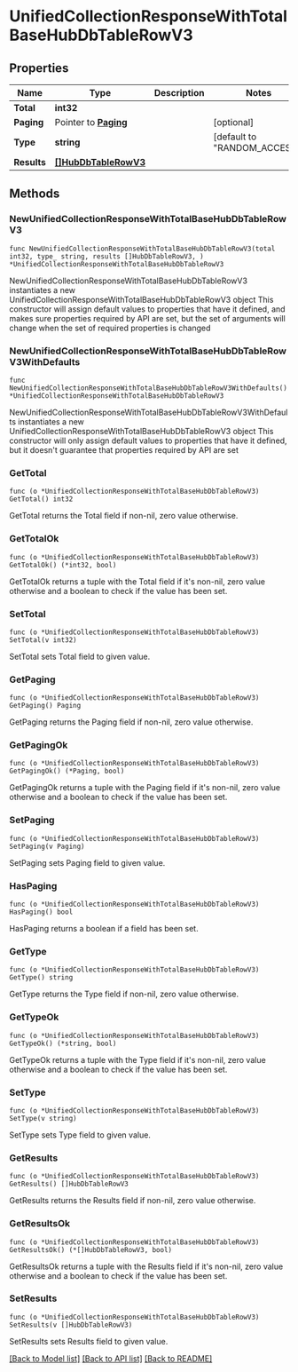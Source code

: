 # UnifiedCollectionResponseWithTotalBaseHubDbTableRowV3

## Properties

Name | Type | Description | Notes
------------ | ------------- | ------------- | -------------
**Total** | **int32** |  | 
**Paging** | Pointer to [**Paging**](Paging.md) |  | [optional] 
**Type** | **string** |  | [default to "RANDOM_ACCESS"]
**Results** | [**[]HubDbTableRowV3**](HubDbTableRowV3.md) |  | 

## Methods

### NewUnifiedCollectionResponseWithTotalBaseHubDbTableRowV3

`func NewUnifiedCollectionResponseWithTotalBaseHubDbTableRowV3(total int32, type_ string, results []HubDbTableRowV3, ) *UnifiedCollectionResponseWithTotalBaseHubDbTableRowV3`

NewUnifiedCollectionResponseWithTotalBaseHubDbTableRowV3 instantiates a new UnifiedCollectionResponseWithTotalBaseHubDbTableRowV3 object
This constructor will assign default values to properties that have it defined,
and makes sure properties required by API are set, but the set of arguments
will change when the set of required properties is changed

### NewUnifiedCollectionResponseWithTotalBaseHubDbTableRowV3WithDefaults

`func NewUnifiedCollectionResponseWithTotalBaseHubDbTableRowV3WithDefaults() *UnifiedCollectionResponseWithTotalBaseHubDbTableRowV3`

NewUnifiedCollectionResponseWithTotalBaseHubDbTableRowV3WithDefaults instantiates a new UnifiedCollectionResponseWithTotalBaseHubDbTableRowV3 object
This constructor will only assign default values to properties that have it defined,
but it doesn't guarantee that properties required by API are set

### GetTotal

`func (o *UnifiedCollectionResponseWithTotalBaseHubDbTableRowV3) GetTotal() int32`

GetTotal returns the Total field if non-nil, zero value otherwise.

### GetTotalOk

`func (o *UnifiedCollectionResponseWithTotalBaseHubDbTableRowV3) GetTotalOk() (*int32, bool)`

GetTotalOk returns a tuple with the Total field if it's non-nil, zero value otherwise
and a boolean to check if the value has been set.

### SetTotal

`func (o *UnifiedCollectionResponseWithTotalBaseHubDbTableRowV3) SetTotal(v int32)`

SetTotal sets Total field to given value.


### GetPaging

`func (o *UnifiedCollectionResponseWithTotalBaseHubDbTableRowV3) GetPaging() Paging`

GetPaging returns the Paging field if non-nil, zero value otherwise.

### GetPagingOk

`func (o *UnifiedCollectionResponseWithTotalBaseHubDbTableRowV3) GetPagingOk() (*Paging, bool)`

GetPagingOk returns a tuple with the Paging field if it's non-nil, zero value otherwise
and a boolean to check if the value has been set.

### SetPaging

`func (o *UnifiedCollectionResponseWithTotalBaseHubDbTableRowV3) SetPaging(v Paging)`

SetPaging sets Paging field to given value.

### HasPaging

`func (o *UnifiedCollectionResponseWithTotalBaseHubDbTableRowV3) HasPaging() bool`

HasPaging returns a boolean if a field has been set.

### GetType

`func (o *UnifiedCollectionResponseWithTotalBaseHubDbTableRowV3) GetType() string`

GetType returns the Type field if non-nil, zero value otherwise.

### GetTypeOk

`func (o *UnifiedCollectionResponseWithTotalBaseHubDbTableRowV3) GetTypeOk() (*string, bool)`

GetTypeOk returns a tuple with the Type field if it's non-nil, zero value otherwise
and a boolean to check if the value has been set.

### SetType

`func (o *UnifiedCollectionResponseWithTotalBaseHubDbTableRowV3) SetType(v string)`

SetType sets Type field to given value.


### GetResults

`func (o *UnifiedCollectionResponseWithTotalBaseHubDbTableRowV3) GetResults() []HubDbTableRowV3`

GetResults returns the Results field if non-nil, zero value otherwise.

### GetResultsOk

`func (o *UnifiedCollectionResponseWithTotalBaseHubDbTableRowV3) GetResultsOk() (*[]HubDbTableRowV3, bool)`

GetResultsOk returns a tuple with the Results field if it's non-nil, zero value otherwise
and a boolean to check if the value has been set.

### SetResults

`func (o *UnifiedCollectionResponseWithTotalBaseHubDbTableRowV3) SetResults(v []HubDbTableRowV3)`

SetResults sets Results field to given value.



[[Back to Model list]](../README.md#documentation-for-models) [[Back to API list]](../README.md#documentation-for-api-endpoints) [[Back to README]](../README.md)


